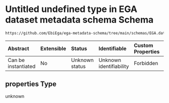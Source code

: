 # Untitled undefined type in EGA dataset metadata schema Schema

```txt
https://github.com/EbiEga/ega-metadata-schema/tree/main/schemas/EGA.dataset.json#/properties/object_id/allOf/1/properties
```



| Abstract            | Extensible | Status         | Identifiable            | Custom Properties | Additional Properties | Access Restrictions | Defined In                                                          |
| :------------------ | :--------- | :------------- | :---------------------- | :---------------- | :-------------------- | :------------------ | :------------------------------------------------------------------ |
| Can be instantiated | No         | Unknown status | Unknown identifiability | Forbidden         | Allowed               | none                | [EGA.dataset.json*](../out/EGA.dataset.json "open original schema") |

## properties Type

unknown
